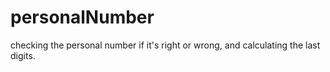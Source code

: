 # personalNumber
checking the personal number if it's right or wrong, and calculating the last digits.
